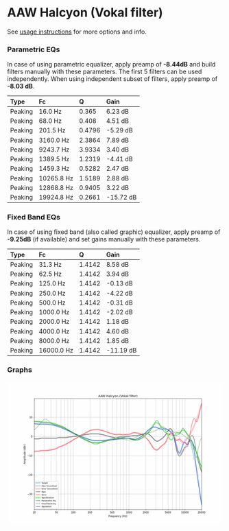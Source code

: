 # AAW Halcyon (Vokal filter)
See [usage instructions](https://github.com/jaakkopasanen/AutoEq#usage) for more options and info.

### Parametric EQs
In case of using parametric equalizer, apply preamp of **-8.44dB** and build filters manually
with these parameters. The first 5 filters can be used independently.
When using independent subset of filters, apply preamp of **-8.03 dB**.

| Type    | Fc         |      Q | Gain      |
|:--------|:-----------|:-------|:----------|
| Peaking | 16.0 Hz    | 0.365  | 6.23 dB   |
| Peaking | 68.0 Hz    | 0.408  | 4.51 dB   |
| Peaking | 201.5 Hz   | 0.4796 | -5.29 dB  |
| Peaking | 3160.0 Hz  | 2.3864 | 7.89 dB   |
| Peaking | 9243.7 Hz  | 3.9334 | 3.40 dB   |
| Peaking | 1389.5 Hz  | 1.2319 | -4.41 dB  |
| Peaking | 1459.3 Hz  | 0.5282 | 2.47 dB   |
| Peaking | 10265.8 Hz | 1.5189 | 2.88 dB   |
| Peaking | 12868.8 Hz | 0.9405 | 3.22 dB   |
| Peaking | 19924.8 Hz | 0.2661 | -15.72 dB |

### Fixed Band EQs
In case of using fixed band (also called graphic) equalizer, apply preamp of **-9.25dB**
(if available) and set gains manually with these parameters.

| Type    | Fc         |      Q | Gain      |
|:--------|:-----------|:-------|:----------|
| Peaking | 31.3 Hz    | 1.4142 | 8.58 dB   |
| Peaking | 62.5 Hz    | 1.4142 | 3.94 dB   |
| Peaking | 125.0 Hz   | 1.4142 | -0.13 dB  |
| Peaking | 250.0 Hz   | 1.4142 | -4.22 dB  |
| Peaking | 500.0 Hz   | 1.4142 | -0.31 dB  |
| Peaking | 1000.0 Hz  | 1.4142 | -2.02 dB  |
| Peaking | 2000.0 Hz  | 1.4142 | 1.18 dB   |
| Peaking | 4000.0 Hz  | 1.4142 | 4.60 dB   |
| Peaking | 8000.0 Hz  | 1.4142 | 1.85 dB   |
| Peaking | 16000.0 Hz | 1.4142 | -11.19 dB |

### Graphs
![](./AAW%20Halcyon%20(Vokal%20filter).png)